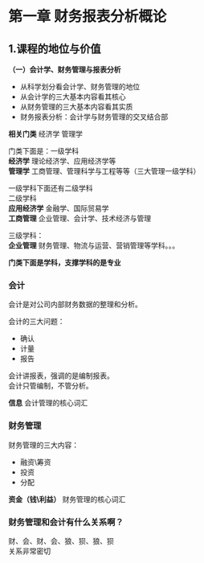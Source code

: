 # 第一章 财务报表分析概论  

## 1.课程的地位与价值

**（一）会计学、财务管理与报表分析**  

- 从科学划分看会计学、财务管理的地位
- 从会计学的三大基本内容看其核心
- 从财务管理的三大基本内容看其实质
- 财务报表分析：会计学与财务管理的交叉结合部

**相关门类**  经济学 管理学  

门类下面是：一级学科  
**经济学**  理论经济学、应用经济学等  
**管理学** 工商管理、管理科学与工程等等（三大管理一级学科）  

一级学科下面还有二级学科  
二级学科  
**应用经济学** 金融学、国际贸易学  
**工商管理** 企业管理、会计学、技术经济与管理  

三级学科：  
**企业管理** 财务管理、物流与运营、营销管理等学科。。。


**门类下面是学科，支撑学科的是专业**  

### 会计

会计是对公司内部财务数据的整理和分析。  

会计的三大问题：  
- 确认
- 计量
- 报告

会计讲报表，强调的是编制报表。  
会计只管编制，不管分析。  

**信息** 会计管理的核心词汇  

### 财务管理

财务管理的三大内容：  
- 融资\筹资
- 投资
- 分配

**资金（钱\利益）** 财务管理的核心词汇  

### 财务管理和会计有什么关系啊？

财、会、财、会、狼、狈、狼、狈  
关系非常密切  








